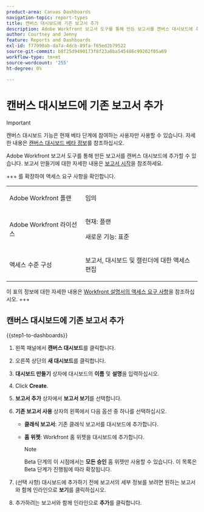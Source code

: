 ```yaml
---
product-area: Canvas Dashboards
navigation-topic: report-types
title: 캔버스 대시보드에 기존 보고서 추가
description: Adobe Workfront 보고서 도구를 통해 만든 보고서를 캔버스 대시보드에 추가할 수 있습니다.
author: Courtney and Jenny
feature: Reports and Dashboards
exl-id: f77990ab-da7a-4dcb-89fa-f65ed2b79522
source-git-commit: b8f25d9490173f8f23a0ba545486c99202f05a69
workflow-type: tm+mt
source-wordcount: '255'
ht-degree: 0%

---
```


# 캔버스 대시보드에 기존 보고서 추가

>[!IMPORTANT]
>
>캔버스 대시보드 기능은 현재 베타 단계에 참여하는 사용자만 사용할 수 있습니다. 자세한 내용은 [캔버스 대시보드 베타 정보](/help/quicksilver/product-announcements/betas/canvas-dashboards-beta/canvas-dashboards-beta-information.md)를 참조하십시오.

Adobe Workfront 보고서 도구를 통해 만든 보고서를 캔버스 대시보드에 추가할 수 있습니다. 보고서 만들기에 대한 자세한 내용은 [보고서 시작](/help/quicksilver/reports-and-dashboards/reports/reporting/get-started-reports-workfront.md)을 참조하세요.

+++ 를 확장하여 액세스 요구 사항을 확인합니다.

<table style="table-layout:auto"> 
<col> 
</col> 
<col> 
</col> 
<tbody> 
<tr> 
   <td role="rowheader"><p>Adobe Workfront 플랜</p></td> 
   <td> 
<p>임의 </p> 
   </td> 
<tr> 
 <tr> 
   <td role="rowheader"><p>Adobe Workfront 라이선스</p></td> 
   <td> 
<p>현재: 플랜 </p> 
<p>새로운 기능: 표준</p> 
   </td> 
   </tr> 
  </tr> 
  <tr> 
   <td role="rowheader"><p>액세스 수준 구성</p></td> 
   <td><p>보고서, 대시보드 및 캘린더에 대한 액세스 편집</p>
  </td> 
  </tr>  
</tbody> 
</table>

이 표의 정보에 대한 자세한 내용은 [Workfront 설명서의 액세스 요구 사항](/help/quicksilver/administration-and-setup/add-users/access-levels-and-object-permissions/access-level-requirements-in-documentation.md)을 참조하십시오.
+++

## 캔버스 대시보드에 기존 보고서 추가

{{step1-to-dashboards}}

1. 왼쪽 패널에서 **캔버스 대시보드**&#x200B;를 클릭합니다.

1. 오른쪽 상단의 **새 대시보드**&#x200B;를 클릭합니다.

1. **대시보드 만들기** 상자에 대시보드의 **이름** 및 **설명**&#x200B;을 입력하십시오.

1. Click **Create**.

1. **보고서 추가** 상자에서 **보고서 보기**&#x200B;를 선택합니다.

1. **기존 보고서 사용** 상자의 왼쪽에서 다음 옵션 중 하나를 선택하십시오.

   * **클래식 보고서**: 기존 클래식 보고서를 대시보드에 추가합니다.

   * **홈 위젯**: Workfront 홈 위젯을 대시보드에 추가합니다.

     >[!NOTE]
     >
     > Beta 단계의 이 시점에서는 **모든 승인** 홈 위젯만 사용할 수 있습니다. 이 목록은 Beta 단계가 진행됨에 따라 확장됩니다.

1. (선택 사항) 대시보드에 추가하기 전에 보고서의 세부 정보를 보려면 원하는 보고서와 함께 인라인으로 **보기**&#x200B;를 클릭하십시오.

1. 추가하려는 보고서와 함께 인라인으로 **추가**&#x200B;를 클릭합니다.

